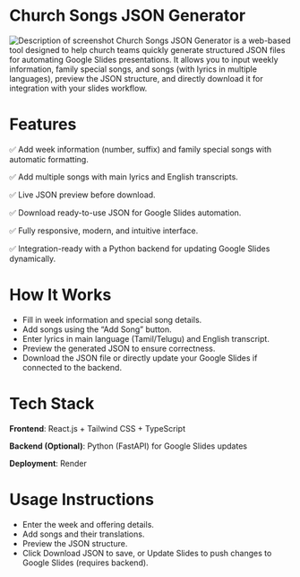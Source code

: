 # Church Songs JSON Generator

![Description of screenshot](assets/Initial.png)
Church Songs JSON Generator is a web-based tool designed to help church teams quickly generate structured JSON files for automating Google Slides presentations. It allows you to input weekly information, family special songs, and songs (with lyrics in multiple languages), preview the JSON structure, and directly download it for integration with your slides workflow.

# Features

✅ Add week information (number, suffix) and family special songs with automatic formatting.

✅ Add multiple songs with main lyrics and English transcripts.

✅ Live JSON preview before download.

✅ Download ready-to-use JSON for Google Slides automation.

✅ Fully responsive, modern, and intuitive interface.

✅ Integration-ready with a Python backend for updating Google Slides dynamically.

# How It Works

- Fill in week information and special song details.
- Add songs using the “Add Song” button.
- Enter lyrics in main language (Tamil/Telugu) and English transcript.
- Preview the generated JSON to ensure correctness.
- Download the JSON file or directly update your Google Slides if connected to the backend.

# Tech Stack

**Frontend**: React.js + Tailwind CSS + TypeScript

**Backend (Optional)**: Python (FastAPI) for Google Slides updates

**Deployment**: Render

# Usage Instructions

- Enter the week and offering details.
- Add songs and their translations.
- Preview the JSON structure.
- Click Download JSON to save, or Update Slides to push changes to Google Slides (requires backend).
